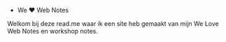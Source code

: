 * We ♥ Web Notes

Welkom bij deze read.me waar ik een site heb gemaakt van mijn We Love Web Notes en workshop notes.
